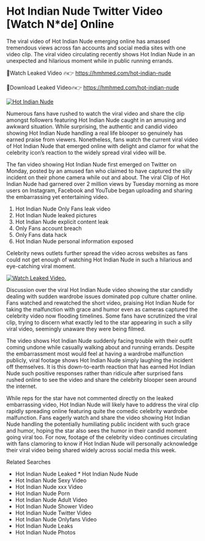 ﻿# Hot Indian Nude Twitter Video [Watch N*de] Online

The viral video of ﻿Hot Indian Nude emerging online has amassed tremendous views across fan accounts and social media sites with one video clip. The viral video circulating recently shows ﻿Hot Indian Nude in an unexpected and hilarious moment while in public running errands. 

🔴Watch Leaked Video 🔥👉  https://hmhmed.com/hot-indian-nude 

🔴Download Leaked Video🔥👉  https://hmhmed.com/hot-indian-nude 

[![Hot Indian Nude](https://i.imgur.com/dJHk4Zq.gif)](https://hmhmed.com/hot-indian-nude)

Numerous fans have rushed to watch the viral video and share the clip amongst followers featuring ﻿Hot Indian Nude caught in an amusing and awkward situation. While surprising, the authentic and candid video showing ﻿Hot Indian Nude handling a real life blooper so genuinely has earned praise from viewers. Nonetheless, fans watch the current viral video of ﻿Hot Indian Nude that emerged online with delight and clamor for what the celebrity icon’s reaction to the widely spread viral video will be.

The fan video showing ﻿Hot Indian Nude first emerged on Twitter on Monday, posted by an amused fan who claimed to have captured the silly incident on their phone camera while out and about. The viral Clip of ﻿Hot Indian Nude had garnered over 2 million views by Tuesday morning as more users on Instagram, Facebook and YouTube began uploading and sharing the embarrassing yet entertaining video. 

1. ﻿Hot Indian Nude Only Fans leak video
2. ﻿Hot Indian Nude leaked pictures
3. ﻿Hot Indian Nude explicit content leak
4. Only Fans account breach
5. Only Fans data hack
6. ﻿Hot Indian Nude personal information exposed

Celebrity news outlets further spread the video across websites as fans could not get enough of watching ﻿Hot Indian Nude in such a hilarious and eye-catching viral moment. 

[![Watch Leaked Video.](https://miro.medium.com/v2/resize:fit:828/format:webp/1*cilzJN44JGOrTw9NJCrNHA.gif "Watch Leaked Video")](https://hmhmed.com/hot-indian-nude)

Discussion over the viral ﻿Hot Indian Nude video showing the star candidly dealing with sudden wardrobe issues dominated pop culture chatter online. Fans watched and rewatched the short video, praising ﻿Hot Indian Nude for taking the malfunction with grace and humor even as cameras captured the celebrity video now flooding timelines. Some fans have scrutinized the viral clip, trying to discern what exactly led to the star appearing in such a silly viral video, seemingly unaware they were being filmed.

The video shows ﻿Hot Indian Nude suddenly facing trouble with their outfit coming undone while casually walking about and running errands. Despite the embarrassment most would feel at having a wardrobe malfunction publicly, viral footage shows ﻿Hot Indian Nude simply laughing the incident off themselves. It is this down-to-earth reaction that has earned ﻿Hot Indian Nude such positive responses rather than ridicule after surprised fans rushed online to see the video and share the celebrity blooper seen around the internet.  

While reps for the star have not commented directly on the leaked embarrassing video, ﻿Hot Indian Nude will likely have to address the viral clip rapidly spreading online featuring quite the comedic celebrity wardrobe malfunction. Fans eagerly watch and share the video showing ﻿Hot Indian Nude handling the potentially humiliating public incident with such grace and humor, hoping the star also sees the humor in their candid moment going viral too. For now, footage of the celebrity video continues circulating with fans clamoring to know if ﻿Hot Indian Nude will personally acknowledge their viral video being shared widely across social media this week.

Related Searches
* ﻿Hot Indian Nude Leaked
﻿* Hot Indian Nude Nude
* ﻿Hot Indian Nude Sexy Video
* ﻿Hot Indian Nude xxx Video
* ﻿Hot Indian Nude Porn
* ﻿Hot Indian Nude Adult Video
* ﻿Hot Indian Nude Shower Video
* ﻿Hot Indian Nude Twitter Video
* ﻿Hot Indian Nude Onlyfans Video
* ﻿Hot Indian Nude Leaks
* ﻿Hot Indian Nude Photos